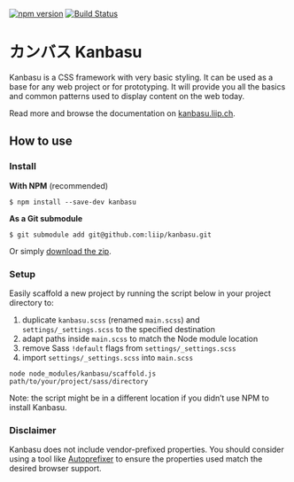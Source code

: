 [![npm version](https://badge.fury.io/js/kanbasu.svg)](https://badge.fury.io/js/kanbasu)
[![Build Status](https://travis-ci.org/liip/kanbasu.svg)](https://travis-ci.org/liip/kanbasu)

# カンバス Kanbasu

Kanbasu is a CSS framework with very basic styling. It can be used as a base for any web project or for prototyping. It will provide you all the basics and common patterns used to display content on the web today.

Read more and browse the documentation on [kanbasu.liip.ch](http://kanbasu.liip.ch/).

## How to use

### Install

**With NPM** (recommended)

	$ npm install --save-dev kanbasu

**As a Git submodule**

	$ git submodule add git@github.com:liip/kanbasu.git

Or simply [download the zip](https://github.com/liip/kanbasu/archive/master.zip).

### Setup

Easily scaffold a new project by running the script below in your project directory to:

1. duplicate `kanbasu.scss` (renamed `main.scss`) and `settings/_settings.scss` to the specified destination
2. adapt paths inside `main.scss` to match the Node module location
3. remove Sass `!default` flags from `settings/_settings.scss`
4. import `settings/_settings.scss` into `main.scss`

```
node node_modules/kanbasu/scaffold.js path/to/your/project/sass/directory
```
Note: the script might be in a different location if you didn’t use NPM to install Kanbasu.

### Disclaimer

Kanbasu does not include vendor-prefixed properties. You should consider using a tool like [Autoprefixer](https://github.com/postcss/autoprefixer) to ensure the properties used match the desired browser support.
